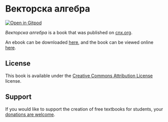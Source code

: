 # Векторска алгебра

[![Open in Gitpod](https://gitpod.io/button/open-in-gitpod.svg)](https://gitpod.io/from-referrer/)

_Векторска алгебра_ is a book that was published on [cnx.org](https://cnx.org/).

An ebook can be downloaded [here](https://github.com/cnx-user-books/cnxbook-vektorska-algebra/releases/latest), and the book can be viewed online [here](https://github.com/cnx-user-books/cnxbook-vektorska-algebra/releases/latest).

## License
This book is available under the [Creative Commons Attribution License](./LICENSE) license.

## Support
If you would like to support the creation of free textbooks for students, your [donations are welcome](https://riceconnect.rice.edu/donation/support-openstax-banner).
